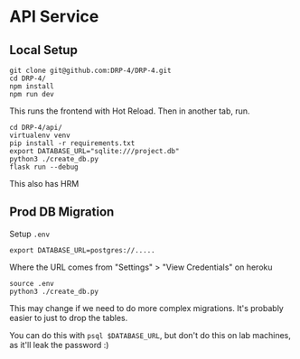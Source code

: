 # API Service

## Local Setup

```
git clone git@github.com:DRP-4/DRP-4.git
cd DRP-4/
npm install
npm run dev
```

This runs the frontend with Hot Reload. Then in another tab, run.

```
cd DRP-4/api/
virtualenv venv
pip install -r requirements.txt
export DATABASE_URL="sqlite:///project.db"
python3 ./create_db.py
flask run --debug
```

This also has HRM

## Prod DB Migration

Setup `.env`

```
export DATABASE_URL=postgres://.....
```

Where the URL comes from "Settings" > "View Credentials" on heroku

```
source .env
python3 ./create_db.py
```

This may change if we need to do more complex migrations. It's probably easier to just to drop the tables.

You can do this with `psql $DATABASE_URL`, but don't do this on lab machines, as it'll leak the password :)